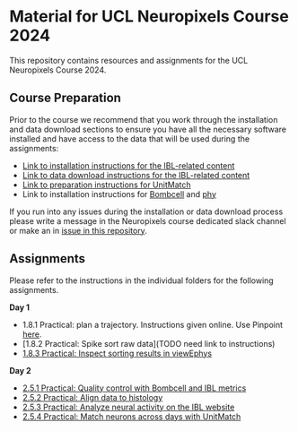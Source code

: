 # Material for UCL Neuropixels Course 2024

This repository contains resources and assignments for the UCL Neuropixels Course 2024.

## Course Preparation
Prior to the course we recommend that you work through the installation and data download sections to ensure you have all the necessary software installed and have access to the data that 
will be used during the assignments:
- [Link to installation instructions for the IBL-related content](https://github.com/int-brain-lab/neuropixels_course_2024/tree/main/installation)
- [Link to data download instructions for the IBL-related content](https://github.com/int-brain-lab/neuropixels_course_2024/tree/main/data_access)
- [Link to preparation instructions for UnitMatch](https://github.com/int-brain-lab/neuropixels_course_2024/tree/main/UnitMatch#prerequisites)
- Link to installation instructions for [Bombcell](https://github.com/Julie-Fabre/bombcell) and [phy](https://github.com/cortex-lab/phy?tab=readme-ov-file#installation-instructions)

If you run into any issues during the installation or data download process please write a message in the Neuropixels course dedicated slack channel or make an in [issue in this repository](https://github.com/int-brain-lab/neuropixels_course_2024/issues).

## Assignments
Please refer to the instructions in the individual folders for the following assignments.

**Day 1**
- 1.8.1 Practical: plan a trajectory. Instructions given online. Use Pinpoint [here](https://data.virtualbrainlab.org/Pinpoint/).
- [1.8.2 Practical: Spike sort raw data](TODO need link to instructions)
- [1.8.3 Practical: Inspect sorting results in viewEphys](https://github.com/int-brain-lab/neuropixels_course_2024/tree/main/viewephys)

**Day 2**
- [2.5.1 Practical: Quality control with Bombcell and IBL metrics](https://github.com/int-brain-lab/neuropixels_course_2024/tree/main/quality_control_for_np_data)
- [2.5.2 Practical: Align data to histology](https://github.com/int-brain-lab/neuropixels_course_2024/tree/main/aligning_spikes_to_histology)
- [2.5.3 Practical: Analyze neural activity on the IBL website](https://github.com/int-brain-lab/neuropixels_course_2024/tree/main/functional_analysis)
- [2.5.4 Practical: Match neurons across days with UnitMatch](https://github.com/int-brain-lab/neuropixels_course_2024/tree/main/UnitMatch#assignment-match-neurons-across-days-with-unitmatch-254)


